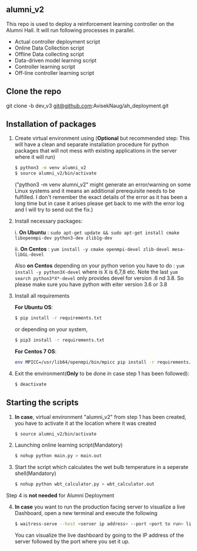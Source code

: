 ## alumni_v2

This repo is used to deploy a reinforcement learning controller on the Alumni Hall. It will run following processes in parallel.

* Actual controller deployment script
* Online Data Collection script
* Offline Data collecting script
* Data-driven model learning script
* Controller learning script
* Off-line controller learning script

## Clone the repo

git clone -b dev_v3 git@github.com:AvisekNaug/ah_deployment.git

## Installation of packages

1. Create virtual environment using (**Optional** but recommended step: This will have a clean and separate installation procedure for python packages that will not mess with existing applications in the server where it will run)
	```bash
	$ python3 -m venv alumni_v2
	$ source alumni_v2/bin/activate
	```
	("python3 -m venv alumni_v2" might generate an error/warning on some Linux systems and it means an additional prerequisite needs to be fulfilled. I don't remember the exact details of the error as it has been a long time but in case it arises please get back to me with the error log and I will try to send out the fix.)

2. Install necessary packages: 

	i. **On Ubuntu** : ```sudo apt-get update && sudo apt-get install cmake libopenmpi-dev python3-dev zlib1g-dev```

	ii. **On Centos** : ```yum install -y cmake openmpi-devel zlib-devel mesa-libGL-devel```

	Also **on Centos** depending on your python verion you have to do : ```yum install -y python3X-devel``` where is X is 6,7,8 etc. Note the last ```yum search python3*X*-devel``` only provides devel for version .6 nd 3.8. So please make sure you have python with eiter version 3.6 or 3.8


3. Install all requirements

	**For Ubuntu OS**:
	```bash
	$ pip install -r requirements.txt
	```
	or depending on your system,
	```bash
	$ pip3 install -r requirements.txt
	```
	
	**For Centos 7 OS**:
	```bash
	env MPICC=/usr/lib64/openmpi/bin/mpicc pip install -r requirements.txt
	```

4. Exit the environment(**Only** to be done in case step 1 has been followed):
	```bash
	$ deactivate
	```

## Starting the scripts

1. **In case**, virtual environment "alumni_v2" from step 1 has been created, you have to activate it at the location where it was created
	```bash
	$ source alumni_v2/bin/activate
	```

1. Launching online learning script(Mandatory)
	```bash
	$ nohup python main.py > main.out
	```

2. Start the script which calculates the wet bulb temperature in a seperate shell(Mandatory)
	```bash
	$ nohup python wbt_calculator.py > wbt_calculator.out
	```
Step 4 is **not needed** for Alumni Deployment

4. **In case** you want to run the production facing server to visualize a live Dashboard, open a new terminal and execute the following
	```bash
	$ waitress-serve --host <server ip address> --port <port to run> live_plot:app.server
	```

	You can visualize the live dashboard by going to the IP address of the server followed by the port where you set it up.

<!-- 3. Install jupyter notebook extensions for rich extensions: Navigate to "Extensions" after notebook launch to enable desired extensions like Hinterland, Cell Collapse etc
	```bash
	pip install notebook
	pip install jupyter_contrib_nbextensions
	jupyter contrib nbextension install --user
	pip install jupyter_nbextensions_configurator
	jupyter nbextensions_configurator enable --user
	``` -->